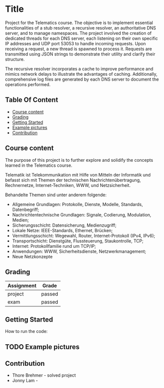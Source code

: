 # Title

Project for the Telematics course. The objective is to implement essential functionalities of a stub resolver, a recursive resolver, an authoritative DNS server, and to manage namespaces. The project involved the creation of dedicated threads for each DNS server, each listening on their own specific IP addresses and UDP port 53053 to handle incoming requests. Upon receiving a request, a new thread is spawned to process it. Requests are transmitted using JSON strings to demonstrate their utility and clarify their structure.

The recursive resolver incorporates a cache to improve performance and mimics network delays to illustrate the advantages of caching. Additionally, comprehensive log files are generated by each DNS server to document the operations performed.



## Table Of Content

- [Course content](#course-content)
- [Grading](#grading)
- [Getting Started](#getting-started)
- [Example pictures](#example-pictures)
- [Contribution](#contribution)


## Course content

The purpose of this project is to further explore and solidify the concepts learned in the Telematics course.

Telematik ist Telekommunikation mit Hilfe von Mitteln der Informatik und befasst sich mit Themen der technischen Nachrichtenübertragung, Rechnernetze, Internet-Techniken, WWW, und Netzsicherheit.

Behandelte Themen sind unter anderem folgende:
- Allgemeine Grundlagen: Protokolle, Dienste, Modelle, Standards, Datenbegriff;
- Nachrichtentechnische Grundlagen: Signale, Codierung, Modulation, Medien;
- Sicherungsschicht: Datensicherung, Medienzugriff;
- Lokale Netze: IEEE-Standards, Ethernet, Brücken;
- Vermittlungsschicht: Wegewahl, Router, Internet-Protokoll (IPv4, IPv6);
- Transportschicht: Dienstgüte, Flussteuerung, Staukontrolle, TCP;
- Internet: Protokollfamilie rund um TCP/IP;
- Anwendungen: WWW, Sicherheitsdienste, Netzwerkmanagement;
- Neue Netzkonzepte


## Grading

| Assignment  | Grade |
| ------------- | ------------- |
| project | passed  |
| exam  | passed  |

## Getting Started 
How to run the code:

## TODO Example pictures

## Contribution

* Thore Brehmer - solved project
* Jonny Lam - 